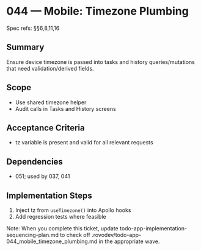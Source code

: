 # 044 — Mobile: Timezone Plumbing

Spec refs: §§6,8,11,16

## Summary
Ensure device timezone is passed into tasks and history queries/mutations that need validation/derived fields.

## Scope
- Use shared timezone helper
- Audit calls in Tasks and History screens

## Acceptance Criteria
- tz variable is present and valid for all relevant requests

## Dependencies
- 051; used by 037, 041

## Implementation Steps
1) Inject tz from `useTimezone()` into Apollo hooks
2) Add regression tests where feasible


Note: When you complete this ticket, update todo-app-implementation-sequencing-plan.md to check off .rovodev/todo-app-044_mobile_timezone_plumbing.md in the appropriate wave.
